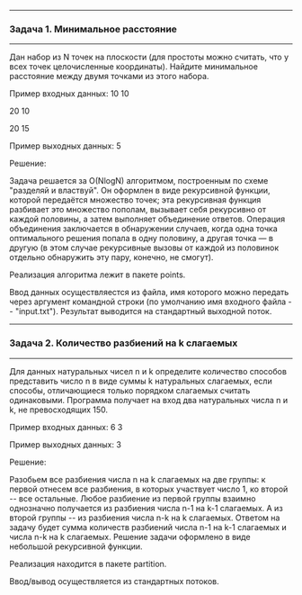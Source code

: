 ---------------------------

### Задача 1. Минимальное расстояние

---------------------------

Дан набор из N точек на плоскости (для простоты можно считать, что у всех точек целочисленные координаты). Найдите минимальное расстояние между двумя точками из этого набора.

Пример входных данных:
10 10

20 10

20 15


Пример выходных данных:
5

Решение:

Задача решается за O(NlogN) алгоритмом, построенным по схеме "разделяй и властвуй". Он оформлен в виде рекурсивной функции, которой передаётся множество точек; эта рекурсивная функция разбивает это множество пополам, вызывает себя рекурсивно от каждой половины, а затем выполняет объединение ответов. Операция объединения заключается в обнаружении случаев, когда одна точка оптимального решения попала в одну половину, а другая точка — в другую (в этом случае рекурсивные вызовы от каждой из половинок отдельно обнаружить эту пару, конечно, не смогут).

Реализация алгоритма лежит в пакете points.

Ввод данных осуществляестся из файла, имя которого можно передать через аргумент командной строки (по умолчанию имя входного файла -- "input.txt").
Результат выводится на стандартный выходной поток.

---------------------------

### Задача 2. Количество разбиений на k слагаемых

---------------------------

Для данных натуральных чисел n и k определите количество способов представить число n в виде суммы k натуральных слагаемых, если способы, отличающиеся только порядком слагаемых считать одинаковыми.
Программа получает на вход два натуральных числа n и k, не превосходящих 150.

Пример входных данных:
6 3

Пример выходных данных:
3

Решение:

Разобьем все разбиения числа n на k слагаемых на две группы: к первой отнесем все разбиения, в которых участвует число 1, ко второй -- все остальные. Любое разбиение из первой группы взаимно однозначно получается из разбиения числа n-1 на k-1 слагаемых. А из второй группы -- из разбиения числа n-k на k слагаемых. Ответом на задачу будет сумма количеств разбиений числа n-1 на k-1 слагаемых и числа n-k на k слагаемых.
Решение задачи оформлено в виде небольшой рекурсивной функции.

Реализация находится в пакете partition.

Ввод/вывод осуществляется из стандартных потоков.
